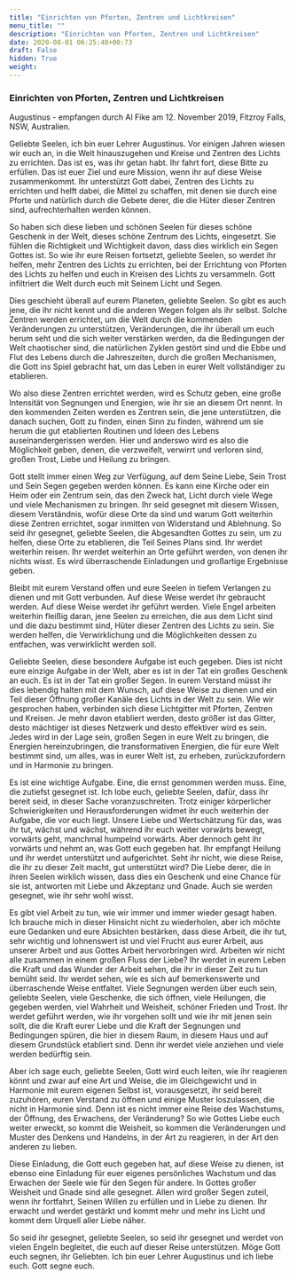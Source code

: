 ```yaml
---
title: "Einrichten von Pforten, Zentren und Lichtkreisen"
menu_title: ""
description: "Einrichten von Pforten, Zentren und Lichtkreisen"
date: 2020-08-01 06:25:48+00:73
draft: False
hidden: True
weight:
---
```

### Einrichten von Pforten, Zentren und Lichtkreisen

Augustinus - empfangen durch Al Fike am 12. November 2019, Fitzroy Falls, NSW, Australien.

Geliebte Seelen, ich bin euer Lehrer Augustinus. Vor einigen Jahren wiesen wir euch an, in die Welt hinauszugehen und Kreise und Zentren des Lichts zu errichten. Das ist es, was ihr getan habt. Ihr fahrt fort, diese Bitte zu erfüllen. Das ist euer Ziel und eure Mission, wenn ihr auf diese Weise zusammenkommt. Ihr unterstützt Gott dabei, Zentren des Lichts zu errichten und helft dabei, die Mittel zu schaffen, mit denen sie durch eine Pforte und natürlich durch die Gebete derer, die die Hüter dieser Zentren sind, aufrechterhalten werden können.

So haben sich diese lieben und schönen Seelen für dieses schöne Geschenk in der Welt, dieses schöne Zentrum des Lichts, eingesetzt. Sie fühlen die Richtigkeit und Wichtigkeit davon, dass dies wirklich ein Segen Gottes ist. So wie ihr eure Reisen fortsetzt, geliebte Seelen, so werdet ihr helfen, mehr Zentren des Lichts zu errichten, bei der Errichtung von Pforten des Lichts zu helfen und euch in Kreisen des Lichts zu versammeln. Gott infiltriert die Welt durch euch mit Seinem Licht und Segen.

Dies geschieht überall auf eurem Planeten, geliebte Seelen. So gibt es auch jene, die ihr nicht kennt und die anderen Wegen folgen als ihr selbst. Solche Zentren werden errichtet, um die Welt durch die kommenden Veränderungen zu unterstützen, Veränderungen, die ihr überall um euch herum seht und die sich weiter verstärken werden, da die Bedingungen der Welt chaotischer sind, die natürlichen Zyklen gestört sind und die Ebbe und Flut des Lebens durch die Jahreszeiten, durch die großen Mechanismen, die Gott ins Spiel gebracht hat, um das Leben in eurer Welt vollständiger zu etablieren.

Wo also diese Zentren errichtet werden, wird es Schutz geben, eine große Intensität von Segnungen und Energien, wie ihr sie an diesem Ort nennt. In den kommenden Zeiten werden es Zentren sein, die jene unterstützen, die danach suchen, Gott zu finden, einen Sinn zu finden, während um sie herum die gut etablierten Routinen und Ideen des Lebens auseinandergerissen werden. Hier und anderswo wird es also die Möglichkeit geben, denen, die verzweifelt, verwirrt und verloren sind, großen Trost, Liebe und Heilung zu bringen.

Gott stellt immer einen Weg zur Verfügung, auf dem Seine Liebe, Sein Trost und Sein Segen gegeben werden können. Es kann eine Kirche oder ein Heim oder ein Zentrum sein, das den Zweck hat, Licht durch viele Wege und viele Mechanismen zu bringen. Ihr seid gesegnet mit diesem Wissen, diesem Verständnis, wofür diese Orte da sind und warum Gott weiterhin diese Zentren errichtet, sogar inmitten von Widerstand und Ablehnung. So seid ihr gesegnet, geliebte Seelen, die Abgesandten Gottes zu sein, um zu helfen, diese Orte zu etablieren, die Teil Seines Plans sind. Ihr werdet weiterhin reisen. Ihr werdet weiterhin an Orte geführt werden, von denen ihr nichts wisst. Es wird überraschende Einladungen und großartige Ergebnisse geben.

Bleibt mit eurem Verstand offen und eure Seelen in tiefem Verlangen zu dienen und mit Gott verbunden. Auf diese Weise werdet ihr gebraucht werden. Auf diese Weise werdet ihr geführt werden. Viele Engel arbeiten weiterhin fleißig daran, jene Seelen zu erreichen, die aus dem Licht sind und die dazu bestimmt sind, Hüter dieser Zentren des Lichts zu sein. Sie werden helfen, die Verwirklichung und die Möglichkeiten dessen zu entfachen, was verwirklicht werden soll.

Geliebte Seelen, diese besondere Aufgabe ist euch gegeben. Dies ist nicht eure einzige Aufgabe in der Welt, aber es ist in der Tat ein großes Geschenk an euch. Es ist in der Tat ein großer Segen. In eurem Verstand müsst ihr dies lebendig halten mit dem Wunsch, auf diese Weise zu dienen und ein Teil dieser Öffnung großer Kanäle des Lichts in der Welt zu sein. Wie wir gesprochen haben, verbinden sich diese Lichtgitter mit Pforten, Zentren und Kreisen. Je mehr davon etabliert werden, desto größer ist das Gitter, desto mächtiger ist dieses Netzwerk und desto effektiver wird es sein. Jedes wird in der Lage sein, großen Segen in eure Welt zu bringen, die Energien hereinzubringen, die transformativen Energien, die für eure Welt bestimmt sind, um alles, was in eurer Welt ist, zu erheben, zurückzufordern und in Harmonie zu bringen.

Es ist eine wichtige Aufgabe. Eine, die ernst genommen werden muss. Eine, die zutiefst gesegnet ist. Ich lobe euch, geliebte Seelen, dafür, dass ihr bereit seid, in dieser Sache voranzuschreiten. Trotz einiger körperlicher Schwierigkeiten und Herausforderungen widmet ihr euch weiterhin der Aufgabe, die vor euch liegt. Unsere Liebe und Wertschätzung für das, was ihr tut, wächst und wächst, während ihr euch weiter vorwärts bewegt, vorwärts geht, manchmal humpelnd vorwärts. Aber dennoch geht ihr vorwärts und nehmt an, was Gott euch gegeben hat. Ihr empfangt Heilung und ihr werdet unterstützt und aufgerichtet. Seht ihr nicht, wie diese Reise, die ihr zu dieser Zeit macht, gut unterstützt wird? Die Liebe derer, die in ihren Seelen wirklich wissen, dass dies ein Geschenk und eine Chance für sie ist, antworten mit Liebe und Akzeptanz und Gnade. Auch sie werden gesegnet, wie ihr sehr wohl wisst.

Es gibt viel Arbeit zu tun, wie wir immer und immer wieder gesagt haben. Ich brauche mich in dieser Hinsicht nicht zu wiederholen, aber ich möchte eure Gedanken und eure Absichten bestärken, dass diese Arbeit, die ihr tut, sehr wichtig und lohnenswert ist und viel Frucht aus eurer Arbeit, aus unserer Arbeit und aus Gottes Arbeit hervorbringen wird. Arbeiten wir nicht alle zusammen in einem großen Fluss der Liebe? Ihr werdet in eurem Leben die Kraft und das Wunder der Arbeit sehen, die ihr in dieser Zeit zu tun bemüht seid. Ihr werdet sehen, wie es sich auf bemerkenswerte und überraschende Weise entfaltet. Viele Segnungen werden über euch sein, geliebte Seelen, viele Geschenke, die sich öffnen, viele Heilungen, die gegeben werden, viel Wahrheit und Weisheit, schöner Frieden und Trost. Ihr werdet geführt werden, wie ihr vorgehen sollt und wie ihr mit jenen sein sollt, die die Kraft eurer Liebe und die Kraft der Segnungen und Bedingungen spüren, die hier in diesem Raum, in diesem Haus und auf diesem Grundstück etabliert sind. Denn ihr werdet viele anziehen und viele werden bedürftig sein.

Aber ich sage euch, geliebte Seelen, Gott wird euch leiten, wie ihr reagieren könnt und zwar auf eine Art und Weise, die im Gleichgewicht und in Harmonie mit eurem eigenen Selbst ist, vorausgesetzt, ihr seid bereit zuzuhören, euren Verstand zu öffnen und einige Muster loszulassen, die nicht in Harmonie sind. Denn ist es nicht immer eine Reise des Wachstums, der Öffnung, des Erwachens, der Veränderung? So wie Gottes Liebe euch weiter erweckt, so kommt die Weisheit, so kommen die Veränderungen und Muster des Denkens und Handelns, in der Art zu reagieren, in der Art den anderen zu lieben.

Diese Einladung, die Gott euch gegeben hat, auf diese Weise zu dienen, ist ebenso eine Einladung für euer eigenes persönliches Wachstum und das Erwachen der Seele wie für den Segen für andere. In Gottes großer Weisheit und Gnade sind alle gesegnet. Allen wird großer Segen zuteil, wenn ihr fortfahrt, Seinen Willen zu erfüllen und in Liebe zu dienen. Ihr erwacht und werdet gestärkt und kommt mehr und mehr ins Licht und kommt dem Urquell aller Liebe näher.

So seid ihr gesegnet, geliebte Seelen, so seid ihr gesegnet und werdet von vielen Engeln begleitet, die euch auf dieser Reise unterstützen. Möge Gott euch segnen, ihr Geliebten. Ich bin euer Lehrer Augustinus und ich liebe euch. Gott segne euch.
